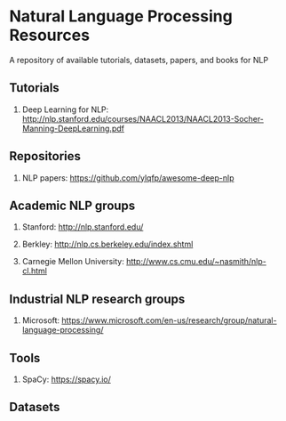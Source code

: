 # Natural Language Processing Resources

A repository of available tutorials, datasets, papers, and books for NLP

## Tutorials

1. Deep Learning for NLP: http://nlp.stanford.edu/courses/NAACL2013/NAACL2013-Socher-Manning-DeepLearning.pdf 


## Repositories

1. NLP papers: https://github.com/ylqfp/awesome-deep-nlp  


## Academic NLP groups

1. Stanford: http://nlp.stanford.edu/  

2. Berkley: http://nlp.cs.berkeley.edu/index.shtml  

3. Carnegie Mellon University: http://www.cs.cmu.edu/~nasmith/nlp-cl.html

## Industrial NLP research groups

1. Microsoft: https://www.microsoft.com/en-us/research/group/natural-language-processing/


## Tools

1. SpaCy: https://spacy.io/   


## Datasets

